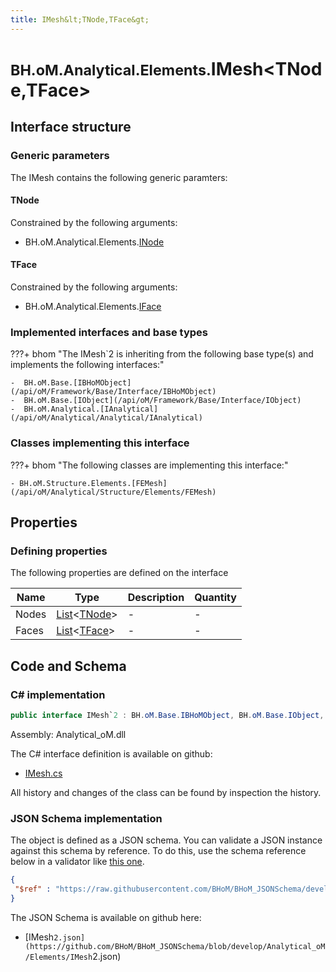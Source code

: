 ```yaml
---
title: IMesh&lt;TNode,TFace&gt;
---
```


# <small>BH.oM.Analytical.Elements.</small>**IMesh&lt;TNode,TFace&gt;**



## Interface structure

### Generic parameters

The IMesh contains the following generic paramters:

#### TNode

Constrained by the following arguments:

- BH.oM.Analytical.Elements.[INode](/api/oM/Analytical/Analytical/Elements/INode)

#### TFace

Constrained by the following arguments:

- BH.oM.Analytical.Elements.[IFace](/api/oM/Analytical/Analytical/Elements/IFace)

### Implemented interfaces and base types

???+ bhom "The IMesh`2 is inheriting from the following base type(s) and implements the following interfaces:"

    -  BH.oM.Base.[IBHoMObject](/api/oM/Framework/Base/Interface/IBHoMObject)
    -  BH.oM.Base.[IObject](/api/oM/Framework/Base/Interface/IObject)
    -  BH.oM.Analytical.[IAnalytical](/api/oM/Analytical/Analytical/IAnalytical)


### Classes implementing this interface

???+ bhom "The following classes are implementing this interface:"

    - BH.oM.Structure.Elements.[FEMesh](/api/oM/Analytical/Structure/Elements/FEMesh)


## Properties



### Defining properties

The following properties are defined on the interface

| Name             | Type             | Description      | Quantity         |
|------------------|------------------|------------------|------------------|
| Nodes | [List](https://learn.microsoft.com/en-us/dotnet/api/System.Collections.Generic.List-1?view=netstandard-2.0)&lt;[TNode](#tnode)&gt; | - | - |
| Faces | [List](https://learn.microsoft.com/en-us/dotnet/api/System.Collections.Generic.List-1?view=netstandard-2.0)&lt;[TFace](#tface)&gt; | - | - |


## Code and Schema

### C# implementation

``` C# title="C#"
public interface IMesh`2 : BH.oM.Base.IBHoMObject, BH.oM.Base.IObject, BH.oM.Analytical.IAnalytical
```

Assembly: Analytical_oM.dll

The C# interface definition is available on github:

- [IMesh.cs](https://github.com/BHoM/BHoM/blob/develop/Analytical_oM/Elements\IMesh.cs)

All history and changes of the class can be found by inspection the history.
### JSON Schema implementation

The object is defined as a JSON schema. You can validate a JSON instance against this schema by reference. To do this, use the schema reference below in a validator like [this one](https://www.jsonschemavalidator.net/).

``` json title="JSON Schema"
{
 "$ref" : "https://raw.githubusercontent.com/BHoM/BHoM_JSONSchema/develop/Analytical_oM/Elements/IMesh`2.json"
}
```

The JSON Schema is available on github here:

- [IMesh`2.json](https://github.com/BHoM/BHoM_JSONSchema/blob/develop/Analytical_oM/Elements/IMesh`2.json)
